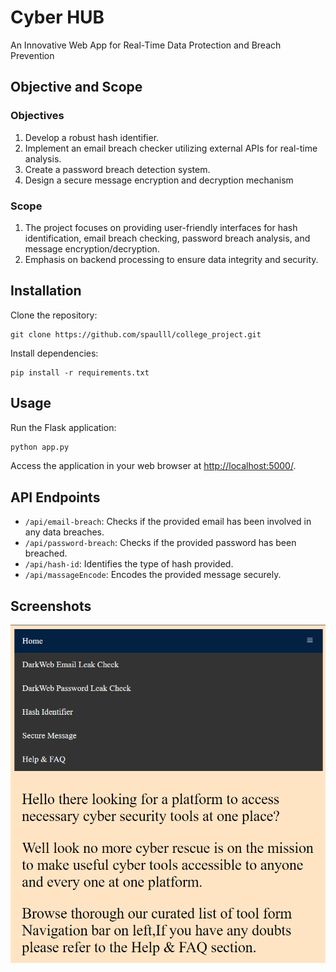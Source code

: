 
# Cyber HUB

An Innovative Web App for Real-Time Data Protection and Breach Prevention

## Objective and Scope

### Objectives

1. Develop a robust hash identifier.
2. Implement an email breach checker utilizing external APIs for real-time analysis.
3. Create a password breach detection system.
4. Design a secure message encryption and decryption mechanism

### Scope

1. The project focuses on providing user-friendly interfaces for hash identification, email breach
checking, password breach analysis, and message encryption/decryption.
2. Emphasis on backend processing to ensure data integrity and security.

## Installation

Clone the repository:

```text
git clone https://github.com/spaulll/college_project.git
```

Install dependencies:

```text
pip install -r requirements.txt
```

## Usage

Run the Flask application:

```bash
python app.py
```

 Access the application in your web browser at [http://localhost:5000/](http://localhost:5000/).

## API Endpoints

- `/api/email-breach`: Checks if the provided email has been involved in any data breaches.
- `/api/password-breach`: Checks if the provided password has been breached.
- `/api/hash-id`: Identifies the type of hash provided.
- `/api/massageEncode`: Encodes the provided message securely.

## Screenshots

![App Screenshot](/static/img/home.png)
